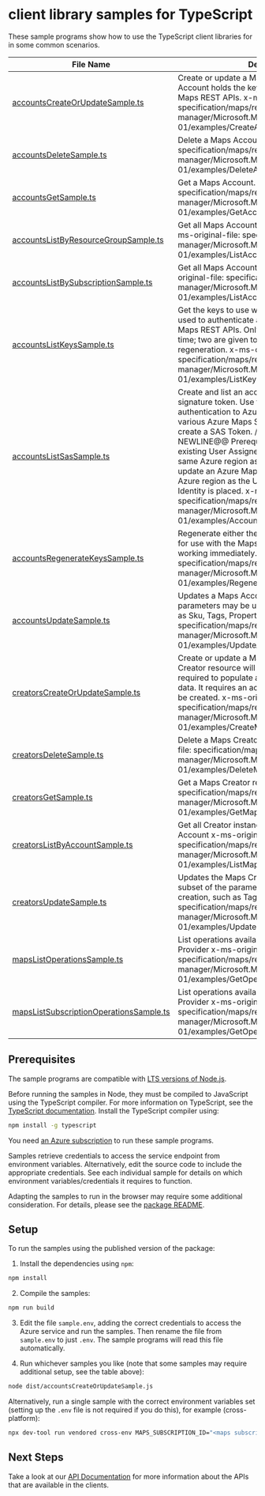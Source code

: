 # client library samples for TypeScript

These sample programs show how to use the TypeScript client libraries for in some common scenarios.

| **File Name**                                                                   | **Description**                                                                                                                                                                                                                                                                                                                                                                                                                                                                                                                                                                        |
| ------------------------------------------------------------------------------- | -------------------------------------------------------------------------------------------------------------------------------------------------------------------------------------------------------------------------------------------------------------------------------------------------------------------------------------------------------------------------------------------------------------------------------------------------------------------------------------------------------------------------------------------------------------------------------------- |
| [accountsCreateOrUpdateSample.ts][accountscreateorupdatesample]                 | Create or update a Maps Account. A Maps Account holds the keys which allow access to the Maps REST APIs. x-ms-original-file: specification/maps/resource-manager/Microsoft.Maps/stable/2023-06-01/examples/CreateAccountEncryption.json                                                                                                                                                                                                                                                                                                                                                |
| [accountsDeleteSample.ts][accountsdeletesample]                                 | Delete a Maps Account. x-ms-original-file: specification/maps/resource-manager/Microsoft.Maps/stable/2023-06-01/examples/DeleteAccount.json                                                                                                                                                                                                                                                                                                                                                                                                                                            |
| [accountsGetSample.ts][accountsgetsample]                                       | Get a Maps Account. x-ms-original-file: specification/maps/resource-manager/Microsoft.Maps/stable/2023-06-01/examples/GetAccount.json                                                                                                                                                                                                                                                                                                                                                                                                                                                  |
| [accountsListByResourceGroupSample.ts][accountslistbyresourcegroupsample]       | Get all Maps Accounts in a Resource Group x-ms-original-file: specification/maps/resource-manager/Microsoft.Maps/stable/2023-06-01/examples/ListAccountsByResourceGroup.json                                                                                                                                                                                                                                                                                                                                                                                                           |
| [accountsListBySubscriptionSample.ts][accountslistbysubscriptionsample]         | Get all Maps Accounts in a Subscription x-ms-original-file: specification/maps/resource-manager/Microsoft.Maps/stable/2023-06-01/examples/ListAccountsBySubscription.json                                                                                                                                                                                                                                                                                                                                                                                                              |
| [accountsListKeysSample.ts][accountslistkeyssample]                             | Get the keys to use with the Maps APIs. A key is used to authenticate and authorize access to the Maps REST APIs. Only one key is needed at a time; two are given to provide seamless key regeneration. x-ms-original-file: specification/maps/resource-manager/Microsoft.Maps/stable/2023-06-01/examples/ListKeys.json                                                                                                                                                                                                                                                                |
| [accountsListSasSample.ts][accountslistsassample]                               | Create and list an account shared access signature token. Use this SAS token for authentication to Azure Maps REST APIs through various Azure Maps SDKs. As prerequisite to create a SAS Token. //@@TS-MAGIC-NEWLINE@@ Prerequisites: 1. Create or have an existing User Assigned Managed Identity in the same Azure region as the account. 2. Create or update an Azure Map account with the same Azure region as the User Assigned Managed Identity is placed. x-ms-original-file: specification/maps/resource-manager/Microsoft.Maps/stable/2023-06-01/examples/AccountListSAS.json |
| [accountsRegenerateKeysSample.ts][accountsregeneratekeyssample]                 | Regenerate either the primary or secondary key for use with the Maps APIs. The old key will stop working immediately. x-ms-original-file: specification/maps/resource-manager/Microsoft.Maps/stable/2023-06-01/examples/RegenerateKey.json                                                                                                                                                                                                                                                                                                                                             |
| [accountsUpdateSample.ts][accountsupdatesample]                                 | Updates a Maps Account. Only a subset of the parameters may be updated after creation, such as Sku, Tags, Properties. x-ms-original-file: specification/maps/resource-manager/Microsoft.Maps/stable/2023-06-01/examples/UpdateAccountEncryption.json                                                                                                                                                                                                                                                                                                                                   |
| [creatorsCreateOrUpdateSample.ts][creatorscreateorupdatesample]                 | Create or update a Maps Creator resource. Creator resource will manage Azure resources required to populate a custom set of mapping data. It requires an account to exist before it can be created. x-ms-original-file: specification/maps/resource-manager/Microsoft.Maps/stable/2023-06-01/examples/CreateMapsCreator.json                                                                                                                                                                                                                                                           |
| [creatorsDeleteSample.ts][creatorsdeletesample]                                 | Delete a Maps Creator resource. x-ms-original-file: specification/maps/resource-manager/Microsoft.Maps/stable/2023-06-01/examples/DeleteMapsCreator.json                                                                                                                                                                                                                                                                                                                                                                                                                               |
| [creatorsGetSample.ts][creatorsgetsample]                                       | Get a Maps Creator resource. x-ms-original-file: specification/maps/resource-manager/Microsoft.Maps/stable/2023-06-01/examples/GetMapsCreator.json                                                                                                                                                                                                                                                                                                                                                                                                                                     |
| [creatorsListByAccountSample.ts][creatorslistbyaccountsample]                   | Get all Creator instances for an Azure Maps Account x-ms-original-file: specification/maps/resource-manager/Microsoft.Maps/stable/2023-06-01/examples/ListMapsCreatorsByAccount.json                                                                                                                                                                                                                                                                                                                                                                                                   |
| [creatorsUpdateSample.ts][creatorsupdatesample]                                 | Updates the Maps Creator resource. Only a subset of the parameters may be updated after creation, such as Tags. x-ms-original-file: specification/maps/resource-manager/Microsoft.Maps/stable/2023-06-01/examples/UpdateMapsCreator.json                                                                                                                                                                                                                                                                                                                                               |
| [mapsListOperationsSample.ts][mapslistoperationssample]                         | List operations available for the Maps Resource Provider x-ms-original-file: specification/maps/resource-manager/Microsoft.Maps/stable/2023-06-01/examples/GetOperations.json                                                                                                                                                                                                                                                                                                                                                                                                          |
| [mapsListSubscriptionOperationsSample.ts][mapslistsubscriptionoperationssample] | List operations available for the Maps Resource Provider x-ms-original-file: specification/maps/resource-manager/Microsoft.Maps/stable/2023-06-01/examples/GetOperationsSubscription.json                                                                                                                                                                                                                                                                                                                                                                                              |

## Prerequisites

The sample programs are compatible with [LTS versions of Node.js](https://github.com/nodejs/release#release-schedule).

Before running the samples in Node, they must be compiled to JavaScript using the TypeScript compiler. For more information on TypeScript, see the [TypeScript documentation][typescript]. Install the TypeScript compiler using:

```bash
npm install -g typescript
```

You need [an Azure subscription][freesub] to run these sample programs.

Samples retrieve credentials to access the service endpoint from environment variables. Alternatively, edit the source code to include the appropriate credentials. See each individual sample for details on which environment variables/credentials it requires to function.

Adapting the samples to run in the browser may require some additional consideration. For details, please see the [package README][package].

## Setup

To run the samples using the published version of the package:

1. Install the dependencies using `npm`:

```bash
npm install
```

2. Compile the samples:

```bash
npm run build
```

3. Edit the file `sample.env`, adding the correct credentials to access the Azure service and run the samples. Then rename the file from `sample.env` to just `.env`. The sample programs will read this file automatically.

4. Run whichever samples you like (note that some samples may require additional setup, see the table above):

```bash
node dist/accountsCreateOrUpdateSample.js
```

Alternatively, run a single sample with the correct environment variables set (setting up the `.env` file is not required if you do this), for example (cross-platform):

```bash
npx dev-tool run vendored cross-env MAPS_SUBSCRIPTION_ID="<maps subscription id>" MAPS_RESOURCE_GROUP="<maps resource group>" node dist/accountsCreateOrUpdateSample.js
```

## Next Steps

Take a look at our [API Documentation][apiref] for more information about the APIs that are available in the clients.

[accountscreateorupdatesample]: https://github.com/Azure/azure-sdk-for-js/blob/main/sdk/maps/arm-maps/samples/v3/typescript/src/accountsCreateOrUpdateSample.ts
[accountsdeletesample]: https://github.com/Azure/azure-sdk-for-js/blob/main/sdk/maps/arm-maps/samples/v3/typescript/src/accountsDeleteSample.ts
[accountsgetsample]: https://github.com/Azure/azure-sdk-for-js/blob/main/sdk/maps/arm-maps/samples/v3/typescript/src/accountsGetSample.ts
[accountslistbyresourcegroupsample]: https://github.com/Azure/azure-sdk-for-js/blob/main/sdk/maps/arm-maps/samples/v3/typescript/src/accountsListByResourceGroupSample.ts
[accountslistbysubscriptionsample]: https://github.com/Azure/azure-sdk-for-js/blob/main/sdk/maps/arm-maps/samples/v3/typescript/src/accountsListBySubscriptionSample.ts
[accountslistkeyssample]: https://github.com/Azure/azure-sdk-for-js/blob/main/sdk/maps/arm-maps/samples/v3/typescript/src/accountsListKeysSample.ts
[accountslistsassample]: https://github.com/Azure/azure-sdk-for-js/blob/main/sdk/maps/arm-maps/samples/v3/typescript/src/accountsListSasSample.ts
[accountsregeneratekeyssample]: https://github.com/Azure/azure-sdk-for-js/blob/main/sdk/maps/arm-maps/samples/v3/typescript/src/accountsRegenerateKeysSample.ts
[accountsupdatesample]: https://github.com/Azure/azure-sdk-for-js/blob/main/sdk/maps/arm-maps/samples/v3/typescript/src/accountsUpdateSample.ts
[creatorscreateorupdatesample]: https://github.com/Azure/azure-sdk-for-js/blob/main/sdk/maps/arm-maps/samples/v3/typescript/src/creatorsCreateOrUpdateSample.ts
[creatorsdeletesample]: https://github.com/Azure/azure-sdk-for-js/blob/main/sdk/maps/arm-maps/samples/v3/typescript/src/creatorsDeleteSample.ts
[creatorsgetsample]: https://github.com/Azure/azure-sdk-for-js/blob/main/sdk/maps/arm-maps/samples/v3/typescript/src/creatorsGetSample.ts
[creatorslistbyaccountsample]: https://github.com/Azure/azure-sdk-for-js/blob/main/sdk/maps/arm-maps/samples/v3/typescript/src/creatorsListByAccountSample.ts
[creatorsupdatesample]: https://github.com/Azure/azure-sdk-for-js/blob/main/sdk/maps/arm-maps/samples/v3/typescript/src/creatorsUpdateSample.ts
[mapslistoperationssample]: https://github.com/Azure/azure-sdk-for-js/blob/main/sdk/maps/arm-maps/samples/v3/typescript/src/mapsListOperationsSample.ts
[mapslistsubscriptionoperationssample]: https://github.com/Azure/azure-sdk-for-js/blob/main/sdk/maps/arm-maps/samples/v3/typescript/src/mapsListSubscriptionOperationsSample.ts
[apiref]: https://learn.microsoft.com/javascript/api/@azure/arm-maps?view=azure-node-preview
[freesub]: https://azure.microsoft.com/free/
[package]: https://github.com/Azure/azure-sdk-for-js/tree/main/sdk/maps/arm-maps/README.md
[typescript]: https://www.typescriptlang.org/docs/home.html
